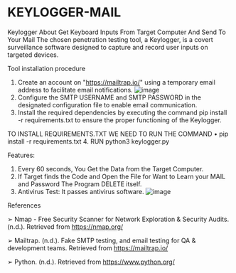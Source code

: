 # KEYLOGGER-MAIL

Keylogger About Get Keyboard Inputs From Target Computer And Send To Your Mail
     The chosen penetration testing tool, a Keylogger, is a covert surveillance software designed to capture and record user inputs on targeted devices. 

Tool installation procedure  
1. Create an account on "https://mailtrap.io/" using a temporary email address to facilitate email notifications.
     ![image](https://github.com/mm0900/KEYLOGGER-MAIL/assets/103401842/b200810e-6874-47de-b982-cdebf64a3f67)
2. Configure the SMTP USERNAME and SMTP PASSWORD in the designated configuration file to enable email communication.
3. Install the required dependencies by executing the command pip install -r requirements.txt to ensure the proper functioning of the Keylogger.

TO INSTALL REQUIREMENTS.TXT WE NEED TO RUN THE COMMAND
• pip install -r requirements.txt
4. RUN python3 keylogger.py

Features:
1. Every 60 seconds, You Get the Data from the Target Computer.
2. If Target finds the Code and Open the File for Want to Learn your MAIL and
Password The Program DELETE itself.
3. Antivirus Test:
 It passes antivirus software.
![image](https://github.com/mm0900/KEYLOGGER-MAIL/assets/103401842/e2653c4e-5cc0-4855-819e-a57f775ae981)

References

➢ Nmap - Free Security Scanner for Network Exploration & Security Audits. (n.d.). Retrieved from https://nmap.org/

➢ Mailtrap. (n.d.). Fake SMTP testing, and email testing for QA & development teams. Retrieved from https://mailtrap.io/

➢ Python. (n.d.). Retrieved from https://www.python.org/ 
